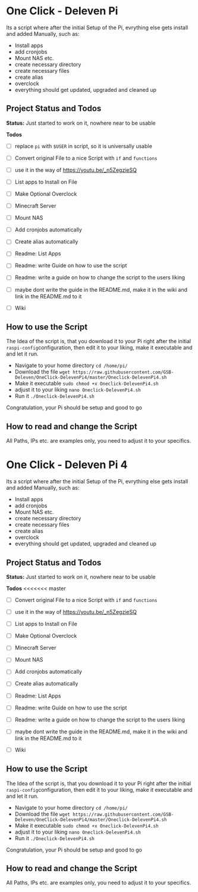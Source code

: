 # One Click - Deleven Pi

Its a script where after the initial Setup of the Pi, evrything else gets install and added Manually, such as:

* Install apps
* add cronjobs
* Mount NAS  etc.
* create necessary directory
* create necessary files
* create alias
* overclock
* everything should get updated, upgraded and cleaned up

## Project Status and Todos

**Status:** Just started to work on it, nowhere near to be usable

**Todos**
- [ ] replace `pi` with `$USER` in script, so it is universally usable
- [ ] Convert original File to a nice Script with `if`
and `functions`
- [ ] use it in the way of https://youtu.be/_n5ZegzieSQ
- [ ] List apps to Install on File
- [ ] Make Optional Overclock
- [ ] Minecraft Server
- [ ] Mount NAS
- [ ] Add cronjobs automatically
- [ ] Create alias automatically
- [ ] Readme: List Apps
- [ ] Readme: write Guide on how to use the script
- [ ] Readme: write a guide on how to change the script to the users liking
- [ ] maybe dont write the guide in the README.md, make it in the wiki and link in the README.md to it
- [ ] Wiki


## How to use the Script

The Idea of the script is, that you download it to your Pi right after the initial `raspi-config`configuration, then edit it to your liking, make it executable and and let it run.

* Navigate to your home directory `cd /home/pi/`
* Download the file `wget https://raw.githubusercontent.com/GSB-Deleven/OneClick-DelevenPi4/master/Oneclick-DelevenPi4.sh`
* Make it executable `sudo chmod +x Oneclick-DelevenPi4.sh`
* adjust it to your liking `nano Oneclick-DelevenPi4.sh`
* Run it `./Oneclick-DelevenPi4.sh`

Congratulation, your Pi should be setup and good to go

## How to read and change the Script

All Paths, IPs etc. are examples only, you need to adjust it to your specifics.


# One Click - Deleven Pi 4

Its a script where after the initial Setup of the Pi, evrything else gets install and added Manually, such as:

* Install apps
* add cronjobs
* Mount NAS  etc.
* create necessary directory
* create necessary files
* create alias
* overclock
* everything should get updated, upgraded and cleaned up

## Project Status and Todos

**Status:** Just started to work on it, nowhere near to be usable

**Todos**
<<<<<<< master
- [ ] Convert original File to a nice Script with `if`
and `functions`
- [ ] use it in the way of https://youtu.be/_n5ZegzieSQ
- [ ] List apps to Install on File
- [ ] Make Optional Overclock
- [ ] Minecraft Server
- [ ] Mount NAS
- [ ] Add cronjobs automatically
- [ ] Create alias automatically
- [ ] Readme: List Apps
- [ ] Readme: write Guide on how to use the script
- [ ] Readme: write a guide on how to change the script to the users liking
- [ ] maybe dont write the guide in the README.md, make it in the wiki and link in the README.md to it
- [ ] Wiki


## How to use the Script

The Idea of the script is, that you download it to your Pi right after the initial `raspi-config`configuration, then edit it to your liking, make it executable and and let it run.

* Navigate to your home directory `cd /home/pi/`
* Download the file `wget https://raw.githubusercontent.com/GSB-Deleven/OneClick-DelevenPi4/master/Oneclick-DelevenPi4.sh`
* Make it executable `sudo chmod +x Oneclick-DelevenPi4.sh`
* adjust it to your liking `nano Oneclick-DelevenPi4.sh`
* Run it `./Oneclick-DelevenPi4.sh`

Congratulation, your Pi should be setup and good to go

## How to read and change the Script

All Paths, IPs etc. are examples only, you need to adjust it to your specifics.


